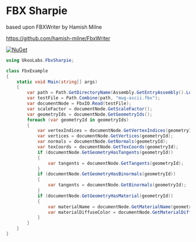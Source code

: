 # FBX Sharpie

based upon FBXWriter by Hamish Milne

https://github.com/hamish-milne/FbxWriter

[![NuGet](https://img.shields.io/nuget/v/UkooLabs.FbxSharpie.svg?style=flat)](https://www.nuget.org/packages/UkooLabs.FbxSharpie/)

```csharp
using UkooLabs.FbxSharpie;

class FbxExample
{
	static void Main(string[] args)
	{
		var path = Path.GetDirectoryName(Assembly.GetEntryAssembly().Location);
		var testFile = Path.Combine(path, "mug-ascii.fbx");
		var documentNode = FbxIO.Read(testFile);
		var scaleFactor = documentNode.GetScaleFactor();
		var geometryIds = documentNode.GetGeometryIds();
		foreach (var geometryId in geometryIds)
		{
			var vertexIndices = documentNode.GetVertexIndices(geometryId);
			var vertices = documentNode.GetVertices(geometryId);
			var normals = documentNode.GetNormals(geometryId);
			var texCoords = documentNode.GetTexCoords(geometryId);
			if (documentNode.GetGeometryHasTangents(geometryId))
			{
				var tangents = documentNode.GetTangents(geometryId);
			}
			if (documentNode.GetGeometryHasBinormals(geometryId))
			{
				var tangents = documentNode.GetBinormals(geometryId);
			}
			if (documentNode.GetGeometryHasMaterial(geometryId))
			{
				var materialName = documentNode.GetMaterialName(geometryId);
				var materialDiffuseColor = documentNode.GetMaterialDiffuseColor(geometryId);
			}
		}
	}
}
```
